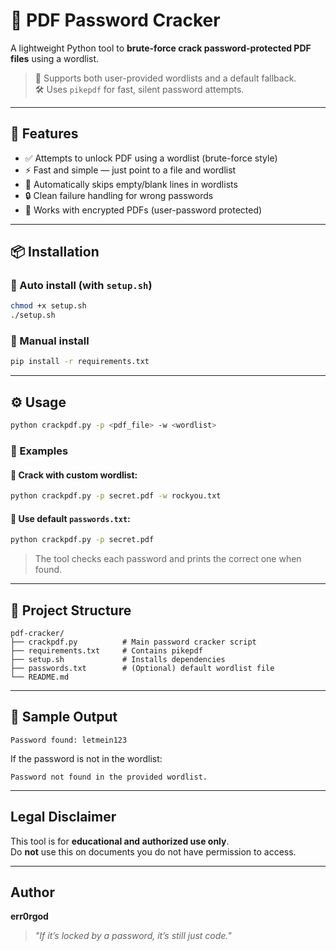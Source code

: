 # 🔐 PDF Password Cracker

A lightweight Python tool to **brute-force crack password-protected PDF files** using a wordlist.

> 📂 Supports both user-provided wordlists and a default fallback.  
> 🛠️ Uses `pikepdf` for fast, silent password attempts.

---

## 🚀 Features

- ✅ Attempts to unlock PDF using a wordlist (brute-force style)
- ⚡ Fast and simple — just point to a file and wordlist
- 🧠 Automatically skips empty/blank lines in wordlists
- 🔒 Clean failure handling for wrong passwords
- 📜 Works with encrypted PDFs (user-password protected)

---

## 📦 Installation

### 🔹 Auto install (with `setup.sh`)

```bash
chmod +x setup.sh
./setup.sh
```

### 🔹 Manual install

```bash
pip install -r requirements.txt
```

---

## ⚙️ Usage

```bash
python crackpdf.py -p <pdf_file> -w <wordlist>
```

### 🧪 Examples

#### 🔹 Crack with custom wordlist:
```bash
python crackpdf.py -p secret.pdf -w rockyou.txt
```

#### 🔹 Use default `passwords.txt`:
```bash
python crackpdf.py -p secret.pdf
```

> The tool checks each password and prints the correct one when found.

---

## 📁 Project Structure

```
pdf-cracker/
├── crackpdf.py          # Main password cracker script
├── requirements.txt     # Contains pikepdf
├── setup.sh             # Installs dependencies
├── passwords.txt        # (Optional) default wordlist file
└── README.md
```

---

## 📜 Sample Output

```
Password found: letmein123
```

If the password is not in the wordlist:

```
Password not found in the provided wordlist.
```

---

##  Legal Disclaimer

This tool is for **educational and authorized use only**.  
Do **not** use this on documents you do not have permission to access.

---

##  Author

**err0rgod**  
> _"If it’s locked by a password, it’s still just code."_
